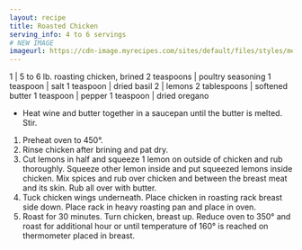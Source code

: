 ```yaml
---
layout: recipe
title: Roasted Chicken
serving_info: 4 to 6 servings
# NEW IMAGE
imageurl: https://cdn-image.myrecipes.com/sites/default/files/styles/medium_2x/public/image/recipes/oh/webertimetogrill/butterflied-leg-of-lamb-pesto-aioli-oh-x.jpg?itok=-HpSWqLw
---
```

<!-- Ingredients -->

1 | 5 to 6 lb. roasting chicken, brined
2 teaspoons | poultry seasoning
1 teaspoon | salt
1 teaspoon | dried basil
2 | lemons
2 tablespoons | softened butter
1 teaspoon | pepper
1 teaspoon | dried oregano

<!-- split -->
<!-- Steps -->
* Heat wine and butter together in a saucepan until the butter is melted. Stir. 

1. Preheat oven to 450°.
2. Rinse chicken after brining and pat dry.
3. Cut lemons in half and squeeze 1 lemon on outside of chicken and rub thoroughly.  Squeeze other lemon inside and put squeezed lemons inside chicken. Mix spices and rub over chicken and between the breast meat and its skin. Rub all over with butter.
4. Tuck chicken wings underneath. Place chicken in roasting rack breast side down. Place rack in heavy roasting pan and place in oven.
5. Roast for 30 minutes. Turn chicken, breast up. Reduce oven to 350° and roast for additional hour or until temperature of 160° is reached on thermometer placed in breast. 
